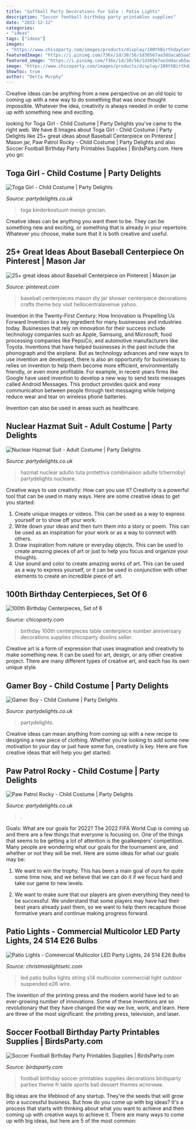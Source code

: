 ```yaml
---
title: "Softball Party Decorations For Sale : Patio Lights"
description: "Soccer football birthday party printables supplies"
date: "2022-12-12"
categories:
- "ideas"
tags: ["ideas"]
images:
- "https://www.chicoparty.com/images/products/display/100thBirthdayCenterpiece.jpg"
featuredImage: "https://i.pinimg.com/736x/1d/30/56/1d30567aa3ddacab5aa5f300651887d0.jpg"
featured_image: "https://i.pinimg.com/736x/1d/30/56/1d30567aa3ddacab5aa5f300651887d0.jpg"
image: "https://www.chicoparty.com/images/products/display/100thBirthdayCenterpiece.jpg"
ShowToc: true
author: "Delta Murphy"
---
```



Creative ideas can be anything from a new perspective on an old topic to coming up with a new way to do something that was once thought impossible. Whatever the idea, creativity is always needed in order to come up with something new and exciting.

	

		
looking for Toga Girl - Child Costume | Party Delights you've came to the right web. We have 8 Images about Toga Girl - Child Costume | Party Delights like 25+ great ideas about Baseball Centerpiece on Pinterest | Mason jar, Paw Patrol Rocky - Child Costume | Party Delights and also Soccer Football Birthday Party Printables Supplies | BirdsParty.com. Here you go:
		
    
## Toga Girl - Child Costume | Party Delights

<img loading=lazy src="http://images.partydelights.co.uk/FANC/16/541/front/v1/flxm/4.jpg" onerror="this.onerror=null;this.src='https://tse2.mm.bing.net/th?id=OIP.bG3o1chxKzeziwZkU9BV7QHaJ4&amp;pid=15.1';" alt="Toga Girl - Child Costume | Party Delights">

_Source: partydelights.co.uk_

>toga kinderkostuum meisje grecian. 

	

Creative ideas can be anything you want them to be. They can be something new and exciting, or something that is already in your repertoire. Whatever you choose, make sure that it is both creative and useful.

    
## 25+ Great Ideas About Baseball Centerpiece On Pinterest | Mason Jar

<img loading=lazy src="https://i.pinimg.com/736x/1d/30/56/1d30567aa3ddacab5aa5f300651887d0.jpg" onerror="this.onerror=null;this.src='https://tse1.mm.bing.net/th?id=OIP.r_JYiDLufRatO49lntl5WgHaJ3&amp;pid=15.1';" alt="25+ great ideas about Baseball Centerpiece on Pinterest | Mason jar">

_Source: pinterest.com_

>baseball centerpieces mason diy jar shower centerpiece decorations crafts theme boy visit hellocentralavenue yahoo. 

	

Invention in the Twenty-First Century: How Innovation is Propelling Us Forward
Invention is a key ingredient for many businesses and industries today. Businesses that rely on innovation for their success include technology companies such as Apple, Samsung, and Microsoft, food processing companies like PepsiCo, and automotive manufacturers like Toyota. Inventions that have helped businesses in the past include the phonograph and the airplane.
But as technology advances and new ways to use invention are developed, there is also an opportunity for businesses to relies on invention to help them become more efficient, environmentally friendly, or even more profitable. For example, in recent years firms like Google have used invention to develop a new way to send texts messages called Android Messages. This product provides quick and easy communication between people through text messaging while helping reduce wear and tear on wireless phone batteries.

Invention can also be used in areas such as healthcare.

    
## Nuclear Hazmat Suit - Adult Costume | Party Delights

<img loading=lazy src="http://images.partydelights.co.uk/FANC/17/506/front/v1/flxm/3.jpg" onerror="this.onerror=null;this.src='https://tse3.mm.bing.net/th?id=OIP.1KtZjdqbbAK0cWEEO02VlAHaJ3&amp;pid=15.1';" alt="Nuclear Hazmat Suit - Adult Costume | Party Delights">

_Source: partydelights.co.uk_

>hazmat nuclear adulto tuta protettiva combinaison adulte tchernobyl partydelights nucleare. 

	

Creative ways to use creativity: How can you use it?
Creativity is a powerful tool that can be used in many ways. Here are some creative ideas to get you started: 
1. Create unique images or videos. This can be used as a way to express yourself or to show off your work.
2. Write down your ideas and then turn them into a story or poem. This can be used as an inspiration for your work or as a way to connect with others.
3. Draw inspiration from nature or everyday objects. This can be used to create amazing pieces of art or just to help you focus and organize your thoughts.
4. Use sound and color to create amazing works of art. This can be used as a way to express yourself, or it can be used in conjunction with other elements to create an incredible piece of art.

    
## 100th Birthday Centerpieces, Set Of 6

<img loading=lazy src="https://www.chicoparty.com/images/products/display/100thBirthdayCenterpiece.jpg" onerror="this.onerror=null;this.src='https://tse2.mm.bing.net/th?id=OIP.n-SO6q43L0P6lxeeBJC_iwHaJ5&amp;pid=15.1';" alt="100th Birthday Centerpieces, Set of 6">

_Source: chicoparty.com_

>birthday 100th centerpieces table centerpiece number anniversary decorations supplies chicoparty doolins seller. 

	

Creative art is a form of expression that uses imagination and creativity to make something new. It can be used for art, design, or any other creative project. There are many different types of creative art, and each has its own unique style.

    
## Gamer Boy - Child Costume | Party Delights

<img loading=lazy src="https://images.partydelights.co.uk/FANC/18/954/front/v1/flxm/3.jpg" onerror="this.onerror=null;this.src='https://tse3.mm.bing.net/th?id=OIP.EF6RvaNQUyhsu5xDdiHA2AHaJ3&amp;pid=15.1';" alt="Gamer Boy - Child Costume | Party Delights">

_Source: partydelights.co.uk_

>partydelights. 

	

Creative ideas can mean anything from coming up with a new recipe to designing a new piece of clothing. Whether you’re looking to add some new motivation to your day or just have some fun, creativity is key. Here are five creative ideas that will help you get started: 

    
## Paw Patrol Rocky - Child Costume | Party Delights

<img loading=lazy src="https://images.partydelights.co.uk/FANC/18/039/front/v1/flxm/4.jpg" onerror="this.onerror=null;this.src='https://tse4.mm.bing.net/th?id=OIP.BYg0L2r8kNsPynqQFntkiAHaJ4&amp;pid=15.1';" alt="Paw Patrol Rocky - Child Costume | Party Delights">

_Source: partydelights.co.uk_

>. 

	

Goals: What are our goals for 2022?
The 2022 FIFA World Cup is coming up and there are a few things that everyone is focusing on. One of the things that seems to be getting a lot of attention is the goalkeepers’ competition. Many people are wondering what our goals for the tournament are, and whether or not they will be met. Here are some ideas for what our goals may be: 
1) We want to win the trophy. This has been a main goal of ours for quite some time now, and we believe that we can do it if we focus hard and take our game to new levels. 

2) We want to make sure that our players are given everything they need to be successful. We understand that some players may have had their best years already past them, so we want to help them recapture those formative years and continue making progress forward.

    
## Patio Lights - Commercial Multicolor LED Party Lights, 24 S14 E26 Bulbs

<img loading=lazy src="https://cdn.christmaslightsetc.com/images/ProductCloseup/33734/LED-Multicolor-S14-Bulbs-Patio-Lights-Black-Wire-3736.jpg" onerror="this.onerror=null;this.src='https://tse2.mm.bing.net/th?id=OIP.nOOzb7fPfInW51flON7Q1AHaHa&amp;pid=15.1';" alt="Patio Lights - Commercial Multicolor LED Party Lights, 24 S14 E26 Bulbs">

_Source: christmaslightsetc.com_

>led patio bulbs lights string s14 multicolor commercial light outdoor suspended e26 wire. 

	

The invention of the printing press and the modern world have led to an ever-growing number of innovations. Some of these inventions are so revolutionary that they have changed the way we live, work, and learn. Here are three of the most significant: the printing press, television, and laser.

    
## Soccer Football Birthday Party Printables Supplies | BirdsParty.com

<img loading=lazy src="https://cdn.shopify.com/s/files/1/1644/7575/products/shop-football-soccer-birthday-party-printables-supplies_1024x1024.png?v=1481203872" onerror="this.onerror=null;this.src='https://tse1.mm.bing.net/th?id=OIP.2Q8VxkkoMb-uDtszCy9URAHaJ4&amp;pid=15.1';" alt="Soccer Football Birthday Party Printables Supplies | BirdsParty.com">

_Source: birdsparty.com_

>football birthday soccer printables supplies decorations birdsparty parties theme fr table sports ball dessert themes источник. 

	

Big ideas are the lifeblood of any startup. They're the seeds that will grow into a successful business. But how do you come up with big ideas? It's a process that starts with thinking about what you want to achieve and then coming up with creative ways to achieve it. There are many ways to come up with big ideas, but here are 5 of the most common: 

